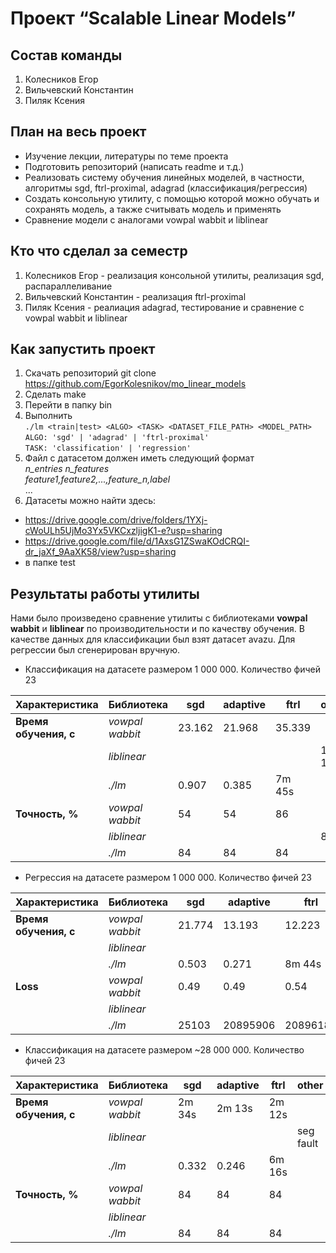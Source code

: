 # Проект “Scalable Linear Models”

## Состав команды
1) Колесников Егор
2) Вильчевский Константин
3) Пиляк Ксения

## План на весь проект
* Изучение лекции, литературы по теме проекта
* Подготовить репозиторий (написать readme и т.д.)
* Реализовать систему обучения линейных моделей, в частности, алгоритмы sgd, ftrl-proximal, adagrad (классификация/регрессия)
* Создать консольную утилиту, с помощью которой можно обучать и сохранять модель, а также считывать модель и применять
* Сравнение модели с аналогами vowpal wabbit и liblinear

## Кто что сделал за семестр
1) Колесников Егор - реализация консольной утилиты, реализация sgd, распараллеливание
2) Вильчевский Константин - реализация ftrl-proximal
3) Пиляк Ксения - реалиация adagrad, тестирование и сравнение с vowpal wabbit и liblinear

## Как запустить проект
1) Скачать репозиторий git clone https://github.com/EgorKolesnikov/mo_linear_models
2) Сделать make
3) Перейти в папку bin
4) Выполнить<br>
`./lm <train|test> <ALGO> <TASK> <DATASET_FILE_PATH> <MODEL_PATH>`<br>
 `ALGO: 'sgd' | 'adagrad' | 'ftrl-proximal'`<br>
 `TASK: 'classification' | 'regression'`
5) Файл с датасетом должен иметь следующий формат<br>
   _n_entries n_features_<br>
   _feature1,feature2,...,feature_n,label_<br>
   ...
6) Датасеты можно найти здесь:<br>
- https://drive.google.com/drive/folders/1YXj-cWoULh5UjMo3Yx5VKCxzljigK1-e?usp=sharing
- https://drive.google.com/file/d/1AxsG1ZSwaKOdCRQI-dr_jaXf_9AaXK58/view?usp=sharing
- в папке test

## Результаты работы утилиты
Нами было произведено сравнение утилиты с библиотеками **vowpal wabbit** и **liblinear** 
по производительности и по качеству обучения. В качестве данных для классификации был взят датасет
avazu. Для регрессии был сгенерирован вручную.
* Классификация на датасете размером 1 000 000. Количество фичей 23<br>

| Характеристика | Библиотека | sgd | adaptive | ftrl | other |
| -------------- | ---------- | --- | -------- | ---- | ---- |
| **Время обучения, с** | _vowpal wabbit_  | 23.162 | 21.968 | 35.339 |
| | _liblinear_  |  | | | 1 m 19 s |
| | _./lm_ | 0.907 | 0.385 | 7m 45s | |
| **Точность, %** | _vowpal wabbit_ | 54 | 54 | 86 | |
| | _liblinear_ | | | | 84 |
| | _./lm_ | 84 | 84 | 84 |  |
* Регрессия на датасете размером 1 000 000. Количество фичей 23<br>

| Характеристика | Библиотека | sgd | adaptive | ftrl | other |
| -------------- | ---------- | --- | -------- | ---- | ---- |
| **Время обучения, с** | _vowpal wabbit_  | 21.774 | 13.193 | 12.223 |
| | _liblinear_  |  | | | 23.083 |
| | _./lm_ | 0.503 | 0.271 | 8m 44s | |
| **Loss** | _vowpal wabbit_ | 0.49 | 0.49 | 0.54 | |
| | _liblinear_ | | | | 0.011 |
| | _./lm_ | 25103 | 20895906 | 20896180 |  |

* Классификация на датасете размером ~28 000 000. Количество фичей 23 

| Характеристика | Библиотека | sgd | adaptive | ftrl | other |
| -------------- | ---------- | --- | -------- | ---- | ---- |
| **Время обучения, с** | _vowpal wabbit_  | 2m 34s | 2m 13s | 2m 12s |
| | _liblinear_  |  | | | seg<br>fault |
| | _./lm_ | 0.332 | 0.246 | 6m 16s | |
| **Точность, %** | _vowpal wabbit_ | 84 | 84 | 84 | |
| | _liblinear_ | | | |  |
| | _./lm_ | 84 | 84 | 84 |  |